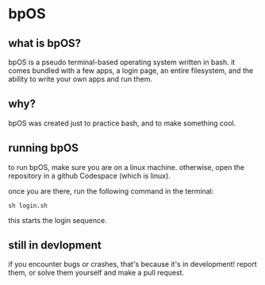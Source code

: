 # bpOS
## what is bpOS?
bpOS is a pseudo terminal-based operating system written in bash.
it comes bundled with a few apps, a login page, an entire filesystem, and the ability to write your own apps and run them.
## why?
bpOS was created just to practice bash, and to make something cool.
## running bpOS
to run bpOS, make sure you are on a linux machine. otherwise, open the repository in a github Codespace (which is linux).

once you are there, run the following command in the terminal:
```
sh login.sh
``` 
this starts the login sequence.
## still in devlopment
if you encounter bugs or crashes, that's because it's in development! report them, or solve them yourself and make a pull request.
